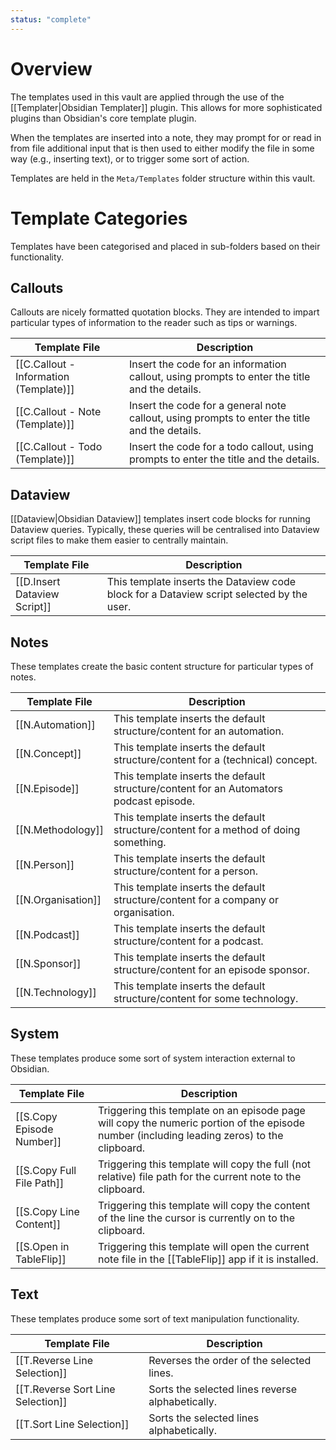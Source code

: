 ```yaml
---
status: "complete"
---
```

# Overview
The templates used in this vault are applied through the use of the [[Templater|Obsidian Templater]] plugin. This allows for more sophisticated plugins than Obsidian's core template plugin.

When the templates are inserted into a note, they may prompt for or read in from file additional input that is then used to either modify the file in some way (e.g., inserting text), or to trigger some sort of action.

Templates are held in the `Meta/Templates` folder structure within this vault.

# Template Categories
Templates have been categorised and placed in sub-folders based on their functionality.

## Callouts
Callouts are nicely formatted quotation blocks. They are intended to impart particular types of information to the reader such as tips or warnings.

| Template File                          | Description                                                                                   |
| -------------------------------------- | --------------------------------------------------------------------------------------------- |
| [[C.Callout - Information (Template)]] | Insert the code for an information callout, using prompts to enter the title and the details. |
| [[C.Callout - Note (Template)]]        | Insert the code for a general note callout, using prompts to enter the title and the details. |
| [[C.Callout - Todo (Template)]]        | Insert the code for a todo callout, using prompts to enter the title and the details.         |

## Dataview
[[Dataview|Obsidian Dataview]] templates insert code blocks for running Dataview queries. Typically, these queries will be centralised into Dataview script files to make them easier to centrally maintain.

| Template File                | Description                                                                               |
| ---------------------------- | ----------------------------------------------------------------------------------------- |
| [[D.Insert Dataview Script]] | This template inserts the Dataview code block for a Dataview script selected by the user. |

## Notes
These templates create the basic content structure for particular types of notes.

| Template File      | Description                                                                            |
| ------------------ | -------------------------------------------------------------------------------------- |
| [[N.Automation]]   | This template inserts the default structure/content for an automation.                 |
| [[N.Concept]]      | This template inserts the default structure/content for a (technical) concept.         |
| [[N.Episode]]      | This template inserts the default structure/content for an Automators podcast episode. |
| [[N.Methodology]]  | This template inserts the default structure/content for a method of doing something.   |
| [[N.Person]]       | This template inserts the default structure/content for a person.                      |
| [[N.Organisation]] | This template inserts the default structure/content for a company or organisation.     |
| [[N.Podcast]]      | This template inserts the default structure/content for a podcast.                     |
| [[N.Sponsor]]      | This template inserts the default structure/content for an episode sponsor.            |
| [[N.Technology]]   | This template inserts the default structure/content for some technology.               |

## System
These templates produce some sort of system interaction external to Obsidian.

| Template File             | Description                                                                                                                                 |
| ------------------------- | ------------------------------------------------------------------------------------------------------------------------------------------- |
| [[S.Copy Episode Number]] | Triggering this template on an episode page will copy the numeric portion of the episode number (including leading zeros) to the clipboard. |
| [[S.Copy Full File Path]] | Triggering this template will copy the full (not relative) file path for the current note to the clipboard.                                 |
| [[S.Copy Line Content]]   | Triggering this template will copy the content of the line the cursor is currently on to the clipboard.                                     |
| [[S.Open in TableFlip]]   | Triggering this template will open the current note file in the [[TableFlip]] app if it is installed.                                       |


## Text
These templates produce some sort of text manipulation functionality.

| Template File                     | Description                                      |
| --------------------------------- | ------------------------------------------------ |
| [[T.Reverse Line Selection]]      | Reverses the order of the selected lines.        |
| [[T.Reverse Sort Line Selection]] | Sorts the selected lines reverse alphabetically. |
| [[T.Sort Line Selection]]         | Sorts the selected lines alphabetically.         |